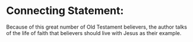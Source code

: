 # Connecting Statement:

Because of this great number of Old Testament believers, the author talks of the life of faith that believers should live with Jesus as their example.